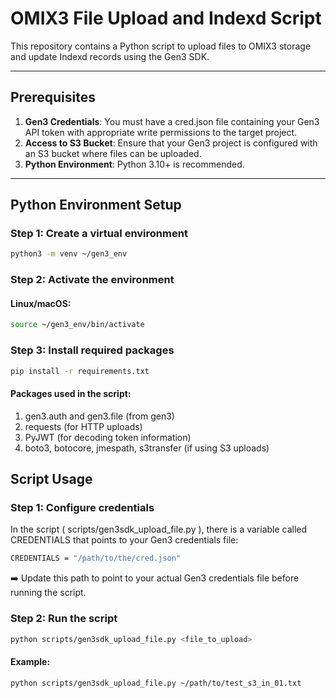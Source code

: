 # OMIX3 File Upload and Indexd Script

This repository contains a Python script to upload files to OMIX3 storage and update Indexd records using the Gen3 SDK.

---

## Prerequisites

1. **Gen3 Credentials**: You must have a cred.json file containing your Gen3 API token with appropriate write permissions to the target project.
2. **Access to S3 Bucket**: Ensure that your Gen3 project is configured with an S3 bucket where files can be uploaded.
3. **Python Environment**: Python 3.10+ is recommended.
---

## Python Environment Setup

### Step 1: Create a virtual environment

```bash
python3 -m venv ~/gen3_env
```
### Step 2: Activate the environment

#### Linux/macOS:

```bash
source ~/gen3_env/bin/activate
```

### Step 3: Install required packages
```bash
pip install -r requirements.txt
```

#### Packages used in the script:

1. gen3.auth and gen3.file (from gen3)
2. requests (for HTTP uploads)
3. PyJWT (for decoding token information)
4. boto3, botocore, jmespath, s3transfer (if using S3 uploads)

## Script Usage
### Step 1: Configure credentials

In the script ( scripts/gen3sdk_upload_file.py ), there is a variable called CREDENTIALS that points to your Gen3 credentials file:

```bash
CREDENTIALS = "/path/to/the/cred.json"
```
➡️ Update this path to point to your actual Gen3 credentials file before running the script.

### Step 2: Run the script
```bash
python scripts/gen3sdk_upload_file.py <file_to_upload>
```
#### Example:
```bash
python scripts/gen3sdk_upload_file.py ~/path/to/test_s3_in_01.txt
```
